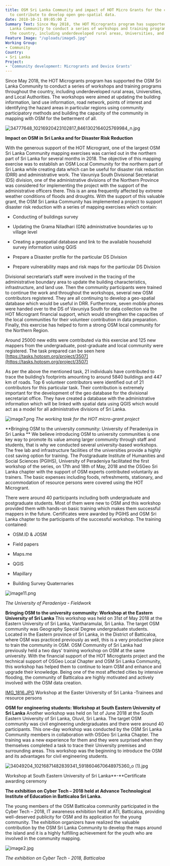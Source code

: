 ```yaml
---
title: OSM Sri Lanka Community and impact of HOT Micro Grants for the continuation
  to contribute to develop open geo-spatial data.
date: 2018-10-11 09:05:00 Z
Summary Text: Since May 2018, the HOT Microgrants program has supported the OSM Sri
  Lanka Community to conduct a series of workshops and training programs throughout
  the country, including underdeveloped rural areas, Universities, and Local Authorities.
Feature Image: "/uploads/image5.jpg"
Working Group:
- Community
Country:
- Sri Lanka
Project:
- 'Community development: Microgrants and Device Grants'
---
```


Since May 2018, the HOT Microgrants program has supported the OSM Sri Lanka Community to conduct a series of workshops and training programs throughout the country, including underdeveloped rural areas, Universities, and Local Authorities. The workshops were aimed at updating the building information, land use information, road network, points of interest and identifying the hazard areas in particular regions using community participatory methods and building the capacity of the community in mapping with OSM for the betterment of all.

![34777648_10216920423102817_8461302164025769984_n.jpg](/uploads/34777648_10216920423102817_8461302164025769984_n.jpg)

**Impact on OSM in Sri Lanka and for Disaster Risk Reduction**

With the generous support of the HOT Microgrant, one of the largest OSM Sri Lanka Community mapping exercises was carried out in the northern part of Sri Lanka for several months in 2018. The objective of this mapping exercise was to establish an OSM Local Community for the northern part of Sri Lanka while creating data which can be useful for disaster risk reduction (DRR) and administrative work. The Vavuniya South Divisional Secretariat (DS) division, one of the administrative divisions of the Northern Province was considered for implementing the project with the support of the administrative officers there. This is an area frequently affected by extreme weather conditions of floods and droughts.
With the support of this valuable grant, the OSM Sri Lanka Community has implemented a project to support disaster risk reduction with a series of mapping exercises which contain:

* Conducting of buildings survey

* Updating the Grama Niladhari (GN) administrative boundaries up to village level

* Creating a geospatial database and link to the available household survey information using QGIS

* Prepare a Disaster profile for the particular DS Division

* Prepare vulnerability maps and risk maps for the particular DS Division

Divisional secretariat’s staff were involved in the tracing of the administrative boundary area to update the building characteristics, infrastructure, and land use. Then the community participants were trained to continue the work and throughout the workshops, several new OSM contributors registered. They are all continuing to develop a geo-spatial database which would be useful in DRR. Furthermore, seven mobile phones were handed over to the DS of Vavuniya South for data collection via the HOT Microgrant financial support, which would strengthen the capacities of the local communities for their volunteer contribution in data preparation. Finally, this exercise has helped to form a strong OSM local community for the Northern Region.

Around 25000 new edits were contributed via this exercise and 125 new mappers from the undergraduate, post-graduate and local community were registered. The task prepared can be seen here [https://tasks.hotosm.org/project/3507](https://tasks.hotosm.org/project/3507)

As per the above the mentioned task, 21 individuals have contributed to trace the building’s footprints amounting to around 5840 buildings and 447 km of roads. Top 6 volunteer contributors were identified out of 21 contributors for this particular task. Their contribution is extremely important for the development of the geo database for the divisional secretariat office. They have created a database with the administrative information which will be linked with spatial data using QGIS which would act as a model for all administrative divisions of Sri Lanka.

![image7.png](/uploads/image7.png)
*The working task for the HOT micro-grant project*

\*\*Bringing OSM to the university community:  University of Peradeniya in Sri Lanka \*\*
We believe introducing OSM to university communities is one key way to promote its value among larger community through staff and students, that is why we conducted several university-based workshops. The free lab and infrastructure facilities of the universities provide a highly cost saving option for training.  The Postgraduate Institute of Humanities and Social Sciences (PGIHS), University of Peradeniya facilitated the first workshop of the series, on 17th and 18th of May, 2018 and the OSGeo Sri Lanka chapter with the support of OSM experts contributed voluntarily as trainers. The basic expenses including foods, refreshments, stationary, and accommodation of resource persons were covered using the HOT Microgrant.

There were around 40 participants including both undergraduate and postgraduate students. Most of them were new to OSM and this workshop provided them with hands-on basic training which makes them successful mappers in the future. Certificates were awarded by PGIHS and OSM Sri Lanka chapter to the participants of the successful workshop. The training contained:

* OSM.ID & JOSM

* Field papers

* Maps.me

* QGIS

* Mapillary

* Building Survey Quaternaries

![image11.png](/uploads/image11.png)

*The University of Peradeniya - Fieldwork*

**Bringing OSM to the university community:  Workshop at the Eastern University of Sri Lanka**
This workshop was held on 31st of May 2018 at the Eastern University of Sri Lanka, Vantharamulai, Sri Lanka. The target OSM community was Geography Special Degree undergraduate students. Located in the Eastern province of Sri Lanka, in the District of Batticaloa, where OSM was practiced previously as well, this is a very productive place to train the community in OSM.  OSM Community of Sri Lanka had previously held a two days' training workshop on OSM at the same university. With the financial support of the HOT Microgtants project and the technical support of OSGeo Local Chapter and OSM Sri Lanka Community, this workshop has helped them to continue to learn OSM and enhance and upgrade their knowledge.  Being one of the most affected cities by intensive flooding, the community of Batticaloa are highly motivated and actively involved with the OSM data creation.

[IMG_1816.JPG](/uploads/IMG_1816.JPG)
Workshop at the Easter University of Sri Lanka -Trainees and resource persons

**OSM for engineering students:  Workshop at South Eastern University of Sri Lanka**
Another workshop was held on 1st of June 2018 at the South Eastern University of Sri Lanka, Oluvil, Sri Lanka. The target OSM community was civil engineering undergraduates and there were around 40 participants. This one-day workshop was conducted by the OSM Sri Lanka Community members in collaboration with OSGeo Sri Lanka Chapter. The training was a new experience for them and they were surprised when they themselves completed a task to trace their University premises and surrounding areas.  This workshop was the beginning to introduce the OSM and its advantages for civil engineering students.

![34049204_10216871482839341_5918604670648975360_o (1).jpg](/uploads/34049204_10216871482839341_5918604670648975360_o%20(1).jpg)

Workshop at South Eastern University of Sri Lanka\*\*-\*\*Certificate awarding ceremony

**The exhibition on Cyber Tech – 2018 held at Advance Technological Institute of Education in Batticaloa Sri Lanka.**

The young members of the OSM Batticaloa community participated in the Cyber Tech – 2018, IT awareness exhibition held at ATI, Batticaloa, providing well-deserved publicity for OSM and its application for the young community.  The exhibition organizers have realized the valuable contribution by the OSM Sri Lanka Community to develop the maps around the island and it is a highly fulfilling achievement for the youth who are involved in the community mapping.

![image2.jpg](/uploads/image2.jpg)

*The exhibition on Cyber Tech - 2018, Batticaloa*